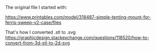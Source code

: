 The original file I started with:

https://www.printables.com/model/318487-simple-tenting-mount-for-ferris-sweep-v2-case/files

That's how I converted .stl to .svg https://graphicdesign.stackexchange.com/questions/118520/how-to-convert-from-3d-stl-to-2d-svg
